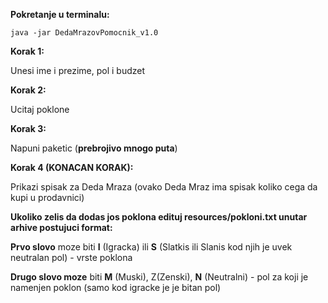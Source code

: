 **Pokretanje u terminalu:**

``java -jar DedaMrazovPomocnik_v1.0``

**Korak 1:**

Unesi ime i prezime, pol i budzet

**Korak 2:**

Ucitaj poklone

**Korak 3:**

Napuni paketic (**prebrojivo mnogo puta**)

**Korak 4 (KONACAN KORAK):**

Prikazi spisak za Deda Mraza (ovako Deda Mraz ima spisak koliko cega da kupi u prodavnici)

**Ukoliko zelis da dodas jos poklona edituj resources/pokloni.txt unutar arhive postujuci format:**

**Prvo slovo** moze biti **I** (Igracka) ili **S** (Slatkis ili Slanis kod njih je uvek neutralan pol) - vrste poklona

**Drugo slovo moze** biti **M** (Muski), Z(Zenski), **N** (Neutralni) - pol za koji je namenjen poklon (samo kod igracke je je bitan pol)
